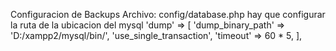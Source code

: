 
Configuracion de Backups 
Archivo: config/database.php hay que configurar la ruta de la ubicacion del mysql
'dump' => [
     'dump_binary_path' => 'D:/xampp2/mysql/bin/',
     'use_single_transaction',
     'timeout' => 60 * 5,
],

